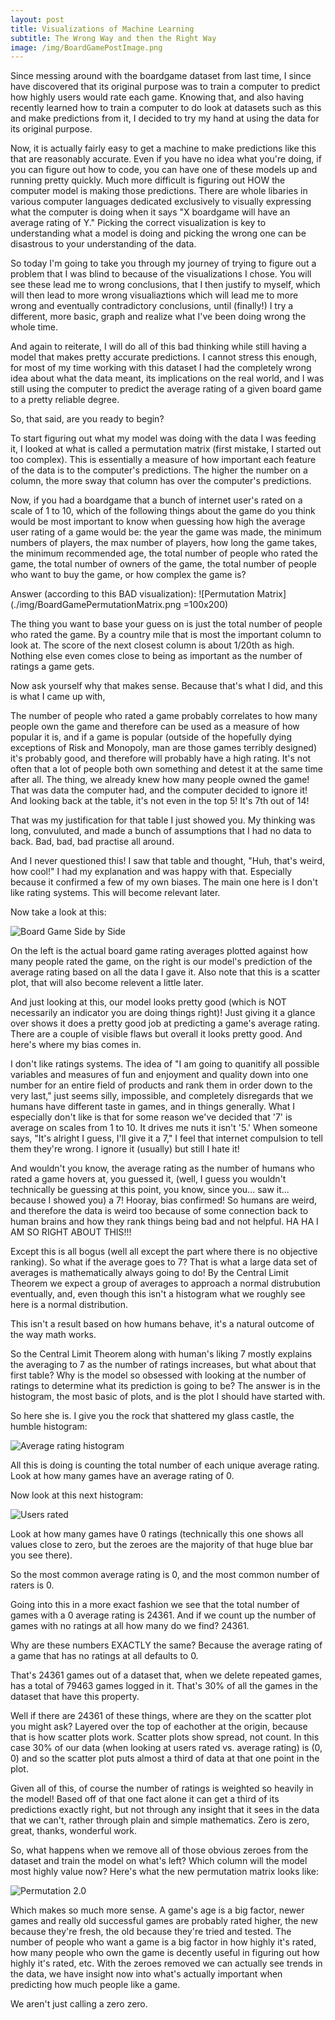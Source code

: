 ```yaml
---
layout: post
title: Visualizations of Machine Learning
subtitle: The Wrong Way and then the Right Way
image: /img/BoardGamePostImage.png
---
```


Since messing around with the boardgame dataset from last time, I since have discovered that its original purpose was to train a computer to predict how highly users would rate each game. Knowing that, and also having recently learned how to train a computer to do look at datasets such as this and make predictions from it, I decided to try my hand at using the data for its original purpose.

Now, it is actually fairly easy to get a machine to make predictions like this that are reasonably accurate. Even if you have no idea what you're doing, if you can figure out how to code, you can have one of these models up and running pretty quickly. Much more difficult is figuring out HOW the computer model is making those predictions. There are whole libaries in various computer languages dedicated exclusively to visually expressing what the computer is doing when it says "X boardgame will have an average rating of Y." Picking the correct visualization is key to understanding what a model is doing and picking the wrong one can be disastrous to your understanding of the data.

So today I'm going to take you through my journey of trying to figure out a problem that I was blind to because of the visualizations I chose. You will see these lead me to wrong conclusions, that I then justify to myself, which will then lead to more wrong visualiaztions which will lead me to more wrong and eventually contradictory conclusions, until (finally!) I try a different, more basic, graph and realize what I've been doing wrong the whole time. 

And again to reiterate, I will do all of this bad thinking while still having a model that makes pretty accurate predictions. I cannot stress this enough, for most of my time working with this dataset I had the completely wrong idea about what the data meant, its implications on the real world, and I was still using the computer to predict the average rating of a given board game to a pretty reliable degree. 

So, that said, are you ready to begin?

To start figuring out what my model was doing with the data I was feeding it, I looked at what is called a permutation matrix (first mistake, I started out too complex). This is essentially a measure of how important each feature of the data is to the computer's predictions. The higher the number on a column, the more sway that column has over the computer's predictions. 

Now, if you had a boardgame that a bunch of internet user's rated on a scale of 1 to 10, which of the following things about the game do you think would be most important to know when guessing how high the average user rating of a game would be: the year the game was made, the minimum numbers of players, the max number of players, how long the game takes, the minimum recommended age, the total number of people who rated the game, the total number of owners of the game, the total number of people who want to buy the game, or how complex the game is?

Answer (according to this BAD visualization):
![Permutation Matrix](./img/BoardGamePermutationMatrix.png =100x200)

The thing you want to base your guess on is just the total number of people who rated the game. By a country mile that is most the important column to look at. The score of the next closest column is about 1/20th as high. Nothing else even comes close to being as important as the number of ratings a game gets.

Now ask yourself why that makes sense. Because that's what I did, and this is what I came up with,

The number of people who rated a game probably correlates to how many people own the game and therefore can be used as a measure of how popular it is, and if a game is popular (outside of the hopefully dying exceptions of Risk and Monopoly, man are those games terribly designed) it's probably good, and therefore will probably have a high rating. It's not often that a lot of people both own something and detest it at the same time after all. The thing, we already knew how many people owned the game! That was data the computer had, and the computer decided to ignore it! And looking back at the table, it's not even in the top 5! It's 7th out of 14!

That was my justification for that table I just showed you. My thinking was long, convuluted, and made a bunch of assumptions that I had no data to back. Bad, bad, bad practise all around.

And I never questioned this! I saw that table and thought, "Huh, that's weird, how cool!" I had my explanation and was happy with that. Especially because it confirmed a few of my own biases. The main one here is I don't like rating systems. This will become relevant later. 

Now take a look at this:

![Board Game Side by Side](/img/BoardGameSideBySide.png)

On the left is the actual board game rating averages plotted against how many people rated the game, on the right is our model's prediction of the average rating based on all the data I gave it. Also note that this is a scatter plot, that will also become relevent a little later.

And just looking at this, our model looks pretty good (which is NOT necessarily an indicator you are doing things right)! Just giving it a glance over shows it does a pretty good job at predicting a game's average rating. There are a couple of visible flaws but overall it looks pretty good. And here's where my bias comes in.

I don't like ratings systems. The idea of "I am going to quanitify all possible variables and measures of fun and enjoyment and quality down into one number for an entire field of products and rank them in order down to the very last," just seems silly, impossible, and completely disregards that we humans have different taste in games, and in things generally. What I especially don't like is that for some reason we've decided that '7' is average on scales from 1 to 10. It drives me nuts it isn't '5.' When someone says, "It's alright I guess, I'll give it a 7," I feel that internet compulsion to tell them they're wrong. I ignore it (usually) but still I hate it!

And wouldn't you know, the average rating as the number of humans who rated a game hovers at, you guessed it, (well, I guess  you wouldn't technically be guessing at this point, you know, since you... saw it... because I showed you) a 7! Hooray, bias confirmed! So humans are weird, and therefore the data is weird too because of some connection back to human brains and how they rank things being bad and not helpful. HA HA I AM SO RIGHT ABOUT THIS!!!

Except this is all bogus (well all except the part where there is no objective ranking). So what if the average goes to 7? 
That is what a large data set of averages is mathematically always going to do! By the Central Limit Theorem we expect a group of averages to approach a normal distrubution eventually, and, even though this isn't a histogram what we roughly see here is a normal distribution.

This isn't a result based on how humans behave, it's a natural outcome of the way math works.

So the Central Limit Theorem along with human's liking 7 mostly explains the averaging to 7 as the number of ratings increases, but what about that first table? Why is the model so obsessed with looking at the number of ratings to determine what its prediction is going to be? The answer is in the histogram, the most basic of plots, and is the plot I should have started with. 

So here she is. I give you the rock that shattered my glass castle, the humble histogram: 

![Average rating histogram](/img/BoardGameAverageRatingHistogram.png)

All this is doing is counting the total number of each unique average rating.
Look at how many games have an average rating of 0.

Now look at this next histogram:

![Users rated](/img/BoardGameUsersRatedHistogram.png)

Look at how many games have 0 ratings (technically this one shows all values close to zero, but the zeroes are the majority of that huge blue bar you see there).

So the most common average rating is 0, and the most common number of raters is 0.

Going into this in a more exact fashion we see that the total number of games with a 0 average rating is 24361.
And if we count up the number of games with no ratings at all how many do we find? 24361.

Why are these numbers EXACTLY the same? Because the average rating of a game that has no ratings at all defaults to 0.

That's 24361 games out of a dataset that, when we delete repeated games, has a total of 79463 games logged in it. That's 30% of all the games in the dataset that have this property.

Well if there are 24361 of these things, where are they on the scatter plot you might ask? Layered over the top of eachother at the origin, because that is how scatter plots work. Scatter plots show spread, not count. In this case 30% of our data (when looking at users rated vs. average rating) is (0, 0) and so the scatter plot puts almost a third of data at that one point in the plot.

Given all of this, of course the number of ratings is weighted so heavily in the model! Based off of that one fact alone it can get a third of its predictions exactly right, but not through any insight that it sees in the data that we can't, rather through plain and simple mathematics. Zero is zero, great, thanks, wonderful work.

So, what happens when we remove all of those obvious zeroes from the dataset and train the model on what's left? Which column will the model most highly value now? Here's what the new permutation matrix looks like:

![Permutation 2.0](/img/BoardGamePermutationMatrix2.0.png)

Which makes so much more sense. A game's age is a big factor, newer games and really old successful games are probably rated higher, the new because they're fresh, the old because they're tried and tested. The number of people who want a game is a big factor in how highly it's rated, how many people who own the game is decently useful in figuring out how highly it's rated, etc. With the zeroes removed we can actually see trends in the data, we have insight now into what's actually important when predicting how much people like a game.

We aren't just calling a zero zero.
